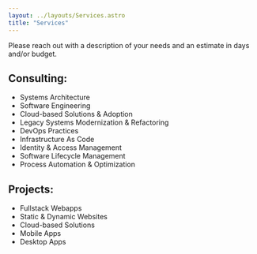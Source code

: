 ```yaml
---
layout: ../layouts/Services.astro
title: "Services"
---
```


Please reach out with a description of your needs and an estimate in days and/or budget.

## Consulting:

- Systems Architecture
- Software Engineering
- Cloud-based Solutions & Adoption
- Legacy Systems Modernization & Refactoring
- DevOps Practices
- Infrastructure As Code
- Identity & Access Management
- Software Lifecycle Management
- Process Automation & Optimization

## Projects:

- Fullstack Webapps
- Static & Dynamic Websites
- Cloud-based Solutions
- Mobile Apps
- Desktop Apps
